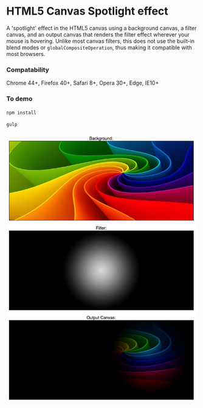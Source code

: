 # HTML5 Canvas Spotlight effect


A 'spotlight' effect in the HTML5 canvas using a background canvas, a filter canvas, and an output canvas that renders the filter effect wherever your mouse is hovering.  Unlike most canvas filters, this does not use the built-in blend modes or `globalCompositeOperation`, thus making it compatible with most browsers.

### Compatability
Chrome 44+, Firefox 40+, Safari 8+, Opera 30+, Edge, IE10+ 

### To demo
`npm install`

`gulp`

![Flashlight-demo](/static/images/screenshot.png)

